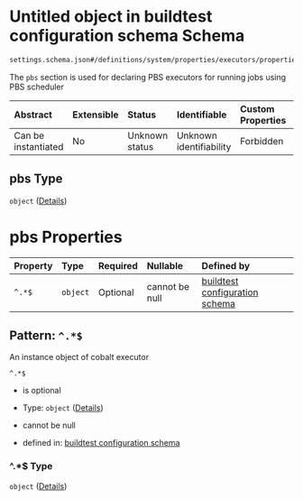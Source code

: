 # Untitled object in buildtest configuration schema Schema

```txt
settings.schema.json#/definitions/system/properties/executors/properties/pbs
```

The `pbs` section is used for declaring PBS executors for running jobs using PBS scheduler

| Abstract            | Extensible | Status         | Identifiable            | Custom Properties | Additional Properties | Access Restrictions | Defined In                                                                   |
| :------------------ | :--------- | :------------- | :---------------------- | :---------------- | :-------------------- | :------------------ | :--------------------------------------------------------------------------- |
| Can be instantiated | No         | Unknown status | Unknown identifiability | Forbidden         | Allowed               | none                | [settings.schema.json\*](../out/settings.schema.json "open original schema") |

## pbs Type

`object` ([Details](settings-definitions-system-properties-executors-properties-pbs.md))

# pbs Properties

| Property | Type     | Required | Nullable       | Defined by                                                                                                                                                          |
| :------- | :------- | :------- | :------------- | :------------------------------------------------------------------------------------------------------------------------------------------------------------------ |
| `^.*$`   | `object` | Optional | cannot be null | [buildtest configuration schema](settings-definitions-pbs.md "settings.schema.json#/definitions/system/properties/executors/properties/pbs/patternProperties/^.*$") |

## Pattern: `^.*$`

An instance object of cobalt executor

`^.*$`

*   is optional

*   Type: `object` ([Details](settings-definitions-pbs.md))

*   cannot be null

*   defined in: [buildtest configuration schema](settings-definitions-pbs.md "settings.schema.json#/definitions/system/properties/executors/properties/pbs/patternProperties/^.*$")

### ^.\*$ Type

`object` ([Details](settings-definitions-pbs.md))
